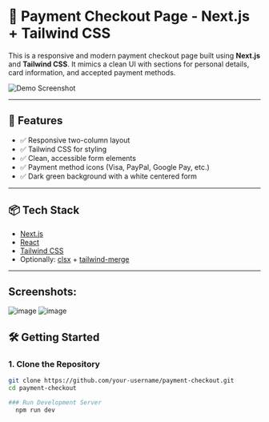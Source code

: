 # 🧾 Payment Checkout Page - Next.js + Tailwind CSS

This is a responsive and modern payment checkout page built using **Next.js** and **Tailwind CSS**. It mimics a clean UI with sections for personal details, card information, and accepted payment methods.

![Demo Screenshot](./screenshot.png) <!-- Replace with your screenshot path -->

---

## 🚀 Features

- ✅ Responsive two-column layout
- ✅ Tailwind CSS for styling
- ✅ Clean, accessible form elements
- ✅ Payment method icons (Visa, PayPal, Google Pay, etc.)
- ✅ Dark green background with a white centered form

---

## 📦 Tech Stack

- [Next.js](https://nextjs.org/)
- [React](https://reactjs.org/)
- [Tailwind CSS](https://tailwindcss.com/)
- Optionally: [clsx](https://www.npmjs.com/package/clsx) + [tailwind-merge](https://www.npmjs.com/package/tailwind-merge)

---

## Screenshots:
![image](https://github.com/user-attachments/assets/a01cd8fd-266c-4fbe-bac6-c7fc3db20b95)
![image](https://github.com/user-attachments/assets/fc795e3c-d825-4cc1-b810-6945dfe007f5)

## 🛠️ Getting Started

### 1. Clone the Repository

```bash
git clone https://github.com/your-username/payment-checkout.git
cd payment-checkout

### Run Development Server
  npm run dev



